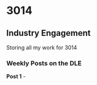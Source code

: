 # 3014  
## Industry Engagement  

Storing all my work for 3014  

### Weekly Posts on the DLE  

**Post 1** -  
